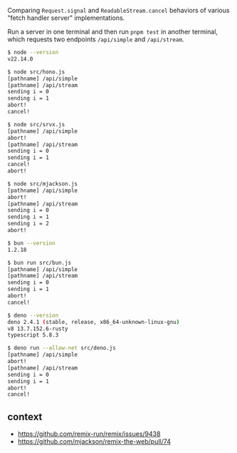 Comparing `Request.signal` and `ReadableStream.cancel` behaviors of various "fetch handler server" implementations.

Run a server in one terminal and then run `pnpm test` in another terminal, which requests two endpoints `/api/simple` and `/api/stream`.

```sh
$ node --version
v22.14.0
```

```sh
$ node src/hono.js
[pathname] /api/simple
[pathname] /api/stream
sending i = 0
sending i = 1
abort!
cancel!
```

```sh
$ node src/srvx.js
[pathname] /api/simple
abort!
[pathname] /api/stream
sending i = 0
sending i = 1
cancel!
abort!
```

```sh
$ node src/mjackson.js
[pathname] /api/simple
abort!
[pathname] /api/stream
sending i = 0
sending i = 1
sending i = 2
abort!
```

```sh
$ bun --version
1.2.18

$ bun run src/bun.js
[pathname] /api/simple
[pathname] /api/stream
sending i = 0
sending i = 1
abort!
cancel!
```

```sh
$ deno --version
deno 2.4.1 (stable, release, x86_64-unknown-linux-gnu)
v8 13.7.152.6-rusty
typescript 5.8.3

$ deno run --allow-net src/deno.js
[pathname] /api/simple
abort!
[pathname] /api/stream
sending i = 0
sending i = 1
abort!
cancel!
```

## context

- https://github.com/remix-run/remix/issues/9438
- https://github.com/mjackson/remix-the-web/pull/74
